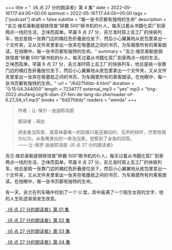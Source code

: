 +++
title = "《6 点 27 分的朗读者》第 4 集"
date = 2022-05-16T17:44:00+00:00
lastmod = 2022-05-16T17:44:00+00:00
tags = ["podcast"]
draft = false
subtitle = "每一张书页都有独特的生命"
description = "吉兰·维尼奥勒是钢铁怪兽“碎霸 500”砸书机的仆人，每天过着从书籍化浆厂到家两点一线的生活，乏味而孤单。早晨 6 点 27 分，吉兰准时搭上去工厂的快铁列车，他总是挑一张靠门边的橘红色折叠座位坐下，然后小心翼翼地从皮包里拿出一个文件夹，又从文件夹里拿出一张夹在吸墨纸之间的书页，为车厢里所有的乘客朗读。在他眼中，每一张书页都有独特的生命。"
summary = "吉兰·维尼奥勒是钢铁怪兽“碎霸 500”砸书机的仆人，每天过着从书籍化浆厂到家两点一线的生活，乏味而孤单。早晨 6 点 27 分，吉兰准时搭上去工厂的快铁列车，他总是挑一张靠门边的橘红色折叠座位坐下，然后小心翼翼地从皮包里拿出一个文件夹，又从文件夹里拿出一张夹在吸墨纸之间的书页，为车厢里所有的乘客朗读。在他眼中，每一张书页都有独特的生命。"
url = "/6d27fdldz-4.html"
duration = "0:15:04.344000"
length = 7234777
external_mp3 = "yes"
mp3 = "ting-2022.shufang.org/6-dian-27-fen-de-lang-du-zhe/reader-of-6.27_04_v1.mp3"
books = "6d27fdldz"
readers = "wenda"
+++

> 作者：让-保尔・迪迪耶洛朗
>
> 朗读者：闻达

> 把金鱼当知音，就意味着唯一的回报只是这被动的、无声的倾听，尽管他偶尔以为，从鱼嘴冒出的一串泡泡里，觉察到了金鱼的回答。  
> —— 让-保罗·迪迪耶洛朗《6 点 27 分的朗读者》

吉兰·维尼奥勒是钢铁怪兽“碎霸 500”砸书机的仆人，每天过着从书籍化浆厂到家两点一线的生活，乏味而孤单。早晨 6 点 27 分，吉兰准时搭上去工厂的快铁列车，他总是挑一张靠门边的橘红色折叠座位坐下，然后小心翼翼地从皮包里拿出一个文件夹，又从文件夹里拿出一张夹在吸墨纸之间的书页，为车厢里所有的乘客朗读。在他眼中，每一张书页都有独特的生命。

有一天，吉兰在列车箱中捡到了一个 U 盘，其中装满了一个陌生女孩的文字，他的人生轨迹渐渐发生改变。

[《6 点 27 分的朗读者》第 01 集](./6d27fdldz-1.html)

[《6 点 27 分的朗读者》第 02 集](./6d27fdldz-2.html)

[《6 点 27 分的朗读者》第 03 集](./6d27fdldz-3.html)

[《6 点 27 分的朗读者》第 04 集](./6d27fdldz-4.html)
